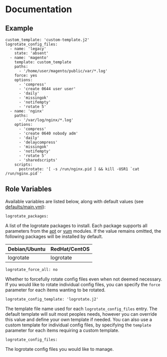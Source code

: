 # Documentation

## Example

```
custom_template: 'custom-template.j2'
logrotate_config_files:
  - name: 'legacy'
    state: 'absent'
  - name: 'magento'
    template: custom_template
    paths:
      - '/home/user/magento/public/var/*.log'
    force: yes
    options:
      - 'compress'
      - 'create 0644 user user'
      - 'daily'
      - 'missingok'
      - 'notifempty'
      - 'rotate 5'
  - name: 'nginx'
    paths:
      - '/var/log/nginx/*.log'
    options:
      - 'compress'
      - 'create 0640 nobody adm'
      - 'daily'
      - 'delaycompress'
      - 'missingok'
      - 'notifempty'
      - 'rotate 5'
      - 'sharedscripts'
    scripts:
      postrotate: '[ -s /run/nginx.pid ] && kill -USR1 `cat /run/nginx.pid`'
```

## Role Variables

Available variables are listed below, along with default values (see [defaults/main.yml](/defaults/main.yml)):

```
logrotate_packages:
```

A list of the logrotate packages to install. Each package supports all parameters from the
[apt](http://docs.ansible.com/ansible/apt_module.html) or [yum](http://docs.ansible.com/ansible/yum_module.html) modules.
If the value remains omitted, the following packages will be installed by default.

| Debian/Ubuntu          | RedHat/CentOS           |
| :--------------------- | :---------------------- |
| logrotate              |  logrotate              |

```
logrotate_force_all: no
```

Whether to forcefully rotate config files even when not deemed necessary. If you would like to rotate
individual config files, you can specify the `force` parameter for each items wanting to be rotated.

```
logrotate_config_template: 'logrotate.j2'
```

The template file name used for each `logrotate_config_files` entry. The default template will suit
most peoples needs, however you can override this value and define your own template if needed. You
can also use a custom template for individual config files, by specifying the `template` parameter
for each items requiring a custom template.

```
logrotate_config_files:
```

The logrotate config files you would like to manage.